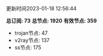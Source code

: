 更新时间2023-01-18 12:56:44

**总订阅: 73**
**总节点: 1920**
**有效节点: 359**
- trojan节点: 47
- v2ray节点: 137
- ss节点: 175
